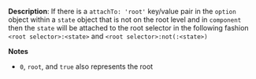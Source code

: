 __Description__: If there is a `attachTo: 'root'` key/value pair in the `option` object within a `state` object that is not on the root level and in `component` then the `state` will be attached to the root selector in the following fashion `<root selector>:<state>` and `<root selector>:not(:<state>)`

__Notes__

+ `0`, `root`, and `true` also represents the root
